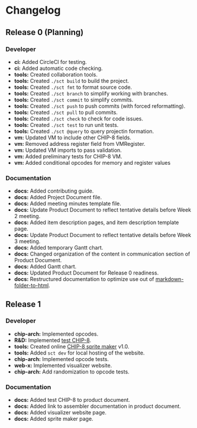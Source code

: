 # Changelog

## Release 0 (Planning)

### Developer

- **ci:** Added CircleCI for testing.
- **ci:** Added automatic code checking.
- **tools:** Created collaboration tools.
- **tools:** Created `./sct build` to build the project.
- **tools:** Created `./sct fmt` to format source code.
- **tools:** Created `./sct branch` to simplify working with branches.
- **tools:** Created `./sct commit` to simplify commits.
- **tools:** Created `./sct push` to push commits (with forced reformatting).
- **tools:** Created `./sct pull` to pull commits.
- **tools:** Created `./sct check` to check for code issues.
- **tools:** Created `./sct test` to run unit tests.
- **tools:** Created `./sct @query` to query projectin formation.
- **vm:** Updated VM to include other CHIP-8 fields.
- **vm:** Removed address register field from VMRegister.
- **vm:** Updated VM imports to pass validation.
- **vm:** Added preliminary tests for CHIP-8 VM.
- **vm:** Added conditional opcodes for memory and register values

### Documentation

- **docs:** Added contributing guide.
- **docs:** Added Project Document file.
- **docs:** Added meeting minutes template file.
- **docs:** Update Product Document to reflect tentative details before Week 2 meeting.
- **docs:** Added item description pages, and item description template page.
- **docs:** Update Product Document to reflect tentative details before Week 3 meeting.
- **docs:** Added temporary Gantt chart.
- **docs:** Changed organization of the content in communication section of Product Document.
- **docs:** Added Gantt chart.
- **docs:** Updated Product Document for Release 0 readiness.
- **docs:** Restructured documentation to optimize use out of [markdown-folder-to-html](https://github.com/joakin/markdown-folder-to-html).

## Release 1

### Developer

- **chip-arch:** Implemented opcodes.
- **R&D:** Implemented [test CHIP-8](https://macedir.github.io/chip8/).
- **tools:** Created online [CHIP-8 sprite maker](https://macedir.github.io/CHIP8-SpriteMaker/) v1.0.
- **tools:** Added `sct dev` for local hosting of the website.
- **chip-arch:** Implemented opcode tests.
- **web-x:** Implemented visualizer website.
- **chip-arch:** Add randomization to opcode tests.

### Documentation

- **docs:** Added test CHIP-8 to product document.
- **docs:** Added link to assembler documentation in product document.
- **docs:** Added visualizer website page.
- **docs:** Added sprite maker page.
